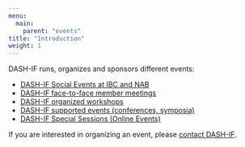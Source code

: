 ```yaml
---
menu:
  main:
    parent: "events"
title: "Introduction"
weight: 1
---
```


DASH-IF runs, organizes and sponsors different events:

* [DASH-IF Social Events at IBC and NAB](https://dashif.org/events/social-events)
* [DASH-IF face-to-face member meetings](https://dashif.org/events/member)
* [DASH-IF organized workshops](https://dashif.org/events/workshops)
* [DASH-IF supported events (conferences, symposia)](https://dashif.org/events/conferences)
* [DASH-IF Special Sessions (Online Events)](https://dashif.org/events/special-sessions)

If you are interested in organizing an event, please [contact DASH-IF](https://dashif.org/contact).
